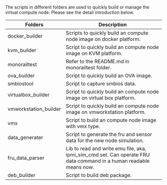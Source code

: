 The scripts in different folders are used to quickly build or manage the virtual compute node. Please see the detail introduction below.

Folders                | Description
--------               | ---
docker_builder         | Scripts to quickly build an compute node image on docker platform.
kvm_builder            | Script to quickly build an compute node image on KVM platform.
monorailtest           | Refer to the README.md in monorailtest folder.
ova_builder            | Script to quickly build an OVA image.
smbiostool             | Script to capture smbios data.
virtualbox_builder     | Script to quickly build an compute node image on virtual box platform.
vmworkstation_builder  | Script to quickly build an compute node image on vmworkstation platform.
vmx                    | Script to build an compute node image with vmx type. 
data_generater         | Script to generate the fru and sensor data for the new node simulation.
fru_data_parser        | Lib to read and write emu file, aka, ipmi\_sim\_cmd set. Can operate FRU data command in a human readable means now.
deb_builder            | Script to build deb package. 
